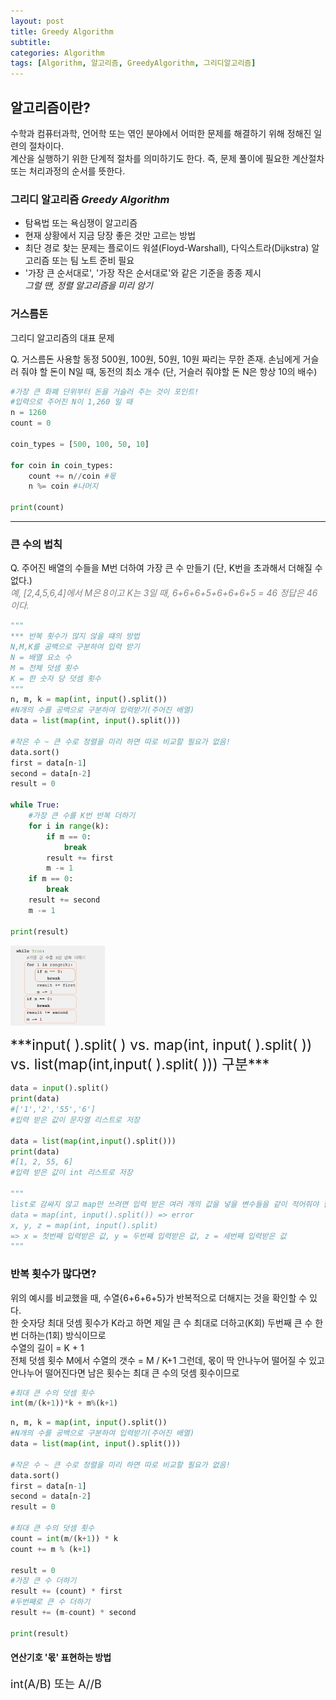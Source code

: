 ```yaml
---
layout: post
title: Greedy Algorithm
subtitle: 
categories: Algorithm
tags: [Algorithm, 알고리즘, GreedyAlgorithm, 그리디알고리즘]
--- 
```

## 알고리즘이란?
수학과 컴퓨터과학, 언어학 또는 엮인 분야에서 어떠한 문제를 해결하기 위해 정해진 일련의 절차이다.  
계산을 실행하기 위한 단계적 절차를 의미하기도 한다. 즉, 문제 풀이에 필요한 계산절차 또는 처리과정의 순서를 뜻한다.


### 그리디 알고리즘 *Greedy Algorithm*
* 탐욕법 또는 욕심쟁이 알고리즘
* 현재 상황에서 지금 당장 좋은 것만 고르는 방법
* 최단 경로 찾는 문제는 플로이드 워셜(Floyd-Warshall), 다익스트라(Dijkstra) 알고리즘 또는 팀 노트 준비 필요
* '가장 큰 순서대로', '가장 작은 순서대로'와 같은 기준을 종종 제시  
   *그럴 땐, 정렬 알고리즘을 미리 암기*


### 거스름돈
그리디 알고리즘의 대표 문제

Q. 거스름돈 사용할 동정 500원, 100원, 50원, 10원 짜리는 무한 존재. 손님에게 거슬러 줘야 할 돈이 N일 때, 동전의 최소 개수 (단, 거슬러 줘야할 돈 N은 항상 10의 배수)


```PYTHON
#가장 큰 화폐 단위부터 돈을 거슬러 주는 것이 포인트!
#입력으로 주어진 N이 1,260 일 때
n = 1260
count = 0

coin_types = [500, 100, 50, 10]

for coin in coin_types:
    count += n//coin #몫
    n %= coin #나머지

print(count)
```

***


### 큰 수의 법칙
Q. 주어진 배열의 수들을 M번 더하여 가장 큰 수 만들기 (단, K번을 초과해서 더해질 수 없다.)  
<span style="color:#808080"> *예, \[2,4,5,6,4\]에서 M은 8이고 K는 3일 때, 6+6+6+5+6+6+6+5 = 46 정답은 46이다.* </span>

```PYTHON
"""
*** 반복 횟수가 많지 않을 떄의 방법
N,M,K를 공백으로 구분하여 입력 받기
N = 배열 요소 수
M = 전체 덧셈 횟수
K = 한 숫자 당 덧셈 횟수
"""
n, m, k = map(int, input().split())
#N개의 수를 공백으로 구분하여 입력받기(주어진 배열)
data = list(map(int, input().split()))

#작은 수 ~ 큰 수로 정렬을 미리 하면 따로 비교할 필요가 없음!
data.sort()
first = data[n-1] 
second = data[n-2]
result = 0

while True:
    #가장 큰 수를 K번 반복 더하기
    for i in range(k):
        if m == 0:
            break
        result += first
        m -= 1
    if m == 0:
        break
    result += second
    m -= 1

print(result)
```
<img src="/assets/images/banners/greedy1.png"  width="30%" ></img>


<span style="font-size:22.75px">
***input( ).split( )  
vs. map(int, input( ).split( ))  
vs. list(map(int,input( ).split( ))) 구분***</span>


```PYTHON
data = input().split()
print(data)
#['1','2','55','6'] 
#입력 받은 값이 문자열 리스트로 저장

data = list(map(int,input().split()))
print(data)
#[1, 2, 55, 6] 
#입력 받은 값이 int 리스트로 저장

"""
list로 감싸지 않고 map만 쓰려면 입력 받은 여러 개의 값을 넣을 변수들을 같이 적어줘야 함
data = map(int, input().split()) => error
x, y, z = map(int, input().split) 
=> x = 첫번째 입력받은 값, y = 두번째 입력받은 값, z = 세번째 입력받은 값
"""
```

### 반복 횟수가 많다면?
위의 예시를 비교했을 때, 수열{6+6+6+5}가 반복적으로 더해지는 것을 확인할 수 있다.   
한 숫자당 최대 덧셈 횟수가 K라고 하면 제일 큰 수 최대로 더하고(K회) 두번째 큰 수 한 번 더하는(1회) 방식이므로  
수열의 길이 = K + 1  
전체 덧셈 횟수 M에서 수열의 갯수 = M / K+1
그런데, 몫이 딱 안나누어 떨어질 수 있고 안나누어 떨어진다면 남은 횟수는 최대 큰 수의 덧셈 횟수이므로
```PYTHON
#최대 큰 수의 덧셈 횟수
int(m/(k+1))*k + m%(k+1)
```


```PYTHON
n, m, k = map(int, input().split())
#N개의 수를 공백으로 구분하여 입력받기(주어진 배열)
data = list(map(int, input().split()))

#작은 수 ~ 큰 수로 정렬을 미리 하면 따로 비교할 필요가 없음!
data.sort()
first = data[n-1] 
second = data[n-2]
result = 0

#최대 큰 수의 덧셈 횟수
count = int(m/(k+1)) * k
count += m % (k+1)

result = 0
#가장 큰 수 더하기
result += (count) * first
#두번째로 큰 수 더하기
result += (m-count) * second

print(result)
```


#### 연산기호 '몫' 표현하는 방법
<span style="font-size:18px">int(A/B) 또는 A//B</span>
